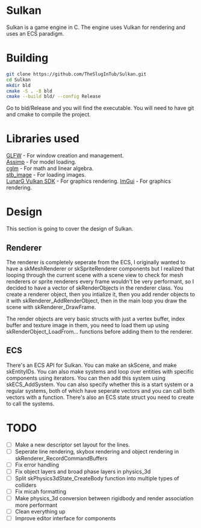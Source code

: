 # Sulkan

Sulkan is a game engine in C.
The engine uses Vulkan for rendering and uses an ECS paradigm.

# Building

```bash
git clone https://github.com/TheSlugInTub/Sulkan.git
cd Sulkan 
mkdir bld
cmake -S . -B bld
cmake --build bld/ --config Release
```

Go to bld/Release and you will find the executable.
You will need to have git and cmake to compile the project.

# Libraries used

[GLFW](https://github.com/glfw/glfw) - For window creation and management. \
[Assimp](https://github.com/assimp/assimp) - For model loading. \
[cglm](https://github.com/recp/cglm) - For math and linear algebra. \
[stb_image](https://github.com/nothings/stb) - For loading images. \
[LunarG Vulkan SDK](https://github.com/LunarG/VulkanTools/releases/tag/sdk-1.0.33.0) - For graphics rendering.
[ImGui](https://github.com/ocornut/imgui) - For graphics rendering.

# Design

This section is going to cover the design of Sulkan.

## Renderer

The renderer is completely seperate from the ECS, I originally wanted to have a 
skMeshRenderer or skSpriteRenderer components but I realized that looping 
through the current scene with a scene view to check for mesh renderers or sprite 
renderers every frame wouldn't be very performant, so I decided to have a vector
of skRenderObjects in the renderer class. You create a renderer object, then you 
intialize it, then you add render objects to it with skRenderer_AddRenderObject,
then in the main loop you draw the scene with skRenderer_DrawFrame.

The render objects are very basic structs with just a vertex buffer, index buffer
and texture image in them, you need to load them up using skRenderObject_LoadFrom...
functions before adding them to the renderer.

## ECS

There's an ECS API for Sulkan. You can make an skScene, and make skEntityIDs.
You can also make systems and loop over entities with specific components using 
iterators. You can then add this system using skECS_AddSystem. You can also specify
whether this is a start system or a regular systems, both of which have seperate vectors
and you can call both vectors with a function.
There's also an ECS state struct you need to create to call the systems.

# TODO

- [ ] Make a new descriptor set layout for the lines.
- [ ] Seperate line rendering, skybox rendering and object rendering in 
skRenderer_RecordCommandBuffers
- [ ] Fix error handling
- [ ] Fix object layers and broad phase layers in physics_3d
- [ ] Split skPhysics3dState_CreateBody function into multiple types of colliders
- [ ] Fix micah formatting
- [ ] Make physics_3d conversion between rigidbody and render association more performant
- [ ] Clean everything up
- [ ] Improve editor interface for components
